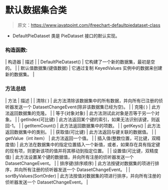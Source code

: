 # 默认数据集合类

> 原文：<https://www.javatpoint.com/jfreechart-defaultpiedataset-class>

*   DefaultPieDataset 类是 PieDataset 接口的默认实现。

### 构造函数:

| 构造器 | 描述 |
| DefaultPieDataset() | 它构建了一个新的数据集，最初是空的。 |
| 默认值数据集(键值数据) | 它通过复制 KeyedValues 实例中的数据来创建新的数据集。 |

### 方法总结

| 方法 | 描述 |
| 清除( ) | 此方法清除该数据集中的所有数据，并向所有已注册的侦听器发送一个 DatasetChangeEvent(除非该数据集已经为空)。 |
| 克隆( ) | 此方法返回数据集的克隆。 |
| 等于(对象对象) | 此方法测试此对象是否等于另一个对象。 |
| getIndex(可比键) | 此方法返回某个键的索引，如果无法识别该键，则返回-1。 |
| getItemCount() | 此方法返回数据集中的项数。 |
| getKeys() | 此方法返回数据集中的类别。 |
| 获取值(可比键) | 此方法返回与键关联的数据值。 |
| getValue（int item） | 此方法返回一个值。 |
| 插入值(整数位置，可比键，双精度值) | 此方法在数据集中的指定位置插入一个新值，或者，如果存在具有指定键的现有项，则更新该项的值并将其移动到指定位置。 |
| 设置值(可比键，双精度值) | 此方法设置某个键的数据值，并向所有注册的侦听器发送一个 DatasetChangeEvent。 |
| 排序键(排序顺序) | 此方法按键对数据集的项进行排序，并向所有注册的侦听器发送一个 DatasetChangeEvent。 |
| sortByValues(SortOrder) | 此方法按值对数据集的项进行排序，并向所有注册的侦听器发送一个 DatasetChangeEvent。 |